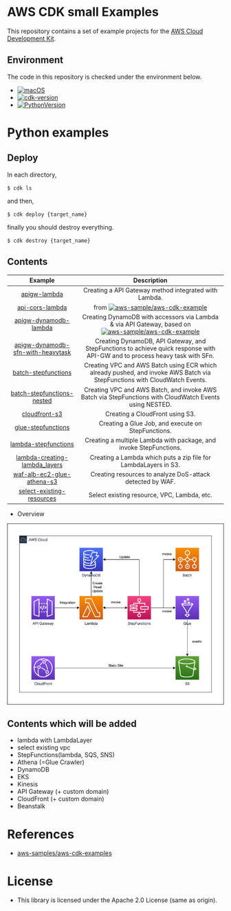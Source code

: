 # AWS CDK small Examples

This repository contains a set of example projects for the [AWS Cloud Development Kit](https://github.com/aws/aws-cdk).

## Environment

The code in this repository is checked under the environment below.

* [![macOS](https://img.shields.io/badge/macOS_Catalina-10.15.7-green.svg)]()
* [![cdk-version](https://img.shields.io/badge/aws_cdk-1.75.0-green.svg)](https://formulae.brew.sh/formula/aws-cdk)
* [![PythonVersion](https://img.shields.io/badge/python-3.9-blue.svg)](https://www.python.org/downloads/release/python-377/)

# Python examples


## Deploy

In each directory,

```
$ cdk ls
```

and then,

```
$ cdk deploy {target_name}
```

finally you should destroy everything.

```
$ cdk destroy {target_name}
```

## Contents

| Example | Description |
|:--:|:--:|
| [apigw-lambda](./python/apigw-lambda)  | Creating a API Gateway method integrated with Lambda. |
| [api-cors-lambda](./python/api-cors-lambda) | from [![aws-sample/aws-cdk-example](https://img.shields.io/badge/github-aws_cdk_example-red.svg)](https://github.com/aws-samples/aws-cdk-examples/tree/master/python/api-cors-lambda) |
| [apigw-dynamodb-lambda](./python/apigw-dynamodb-lambda) | Creating DynamoDB with accessors via Lambda & via API Gateway, based on [![aws-sample/aws-cdk-example](https://img.shields.io/badge/github-aws_cdk_example-red.svg)](https://github.com/aws-samples/aws-cdk-examples/tree/master/python/dynamodb-lambda) |
| [apigw-dynamodb-sfn-with-heavytask](./python/apigw-dynamodb-sfn-with-heavytask) | Creating DynamoDB, API Gateway, and StepFunctions to achieve quick response with API-GW and to process heavy task with SFn. |
| [batch-stepfunctions](./python/batch-stepfunctions)  | Creating VPC and AWS Batch using ECR which already pushed, and invoke AWS Batch via StepFunctions with CloudWatch Events. |
| [batch-stepfunctions-nested](./python/batch-stepfunctions-nested)  | Creating VPC and AWS Batch, and invoke AWS Batch via StepFunctions with CloudWatch Events using NESTED. |
| [cloudfront-s3](./python/cloudfront-s3)  | Creating a CloudFront using S3. |
| [glue-stepfunctions](./python/glue-stepfunctions)  | Creating a Glue Job, and execute on StepFunctions. |
| [lambda-stepfunctions](./python/lambda-stepfunctions)  | Creating a multiple Lambda with package, and invoke StepFunctions. |
| [lambda-creating-lambda_layers](./python/lambda-creating-lambda_layers)  | Creating a Lambda which puts a zip file for LambdaLayers in S3. |
| [waf-alb-ec2-glue-athena-s3](./python/waf-alb-ec2-glue-athena-s3)  | Creating resources to analyze DoS-attack detected by WAF. |
| [select-existing-resources]()  | Select existing resource, VPC, Lambda, etc. |


* Overview

![overview](./pics/aws-cdk-small-examples-overall.png)

## Contents which will be added

* lambda with LambdaLayer
* select existing vpc
* StepFunctions(lambda, SQS, SNS)
* Athena (=Glue Crawler)
* DynamoDB
* EKS
* Kinesis
* API Gateway (+ custom domain)
* CloudFront (+ custom domain)
* Beanstalk

# References

* [aws-samples/aws-cdk-examples](https://github.com/aws-samples/aws-cdk-examples)

# License

* This library is licensed under the Apache 2.0 License (same as origin).